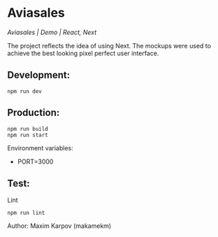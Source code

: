 # Aviasales

_Aviasales | Demo | React, Next_

The project reflects the idea of using Next. The mockups were used to achieve the best looking pixel perfect user interface.

## Development:

```console
npm run dev
```

## Production:

```console
npm run build
npm run start
```

Environment variables:
- PORT=3000

## Test:

Lint
```console
npm run lint
```

Author: Maxim Karpov (makamekm)
